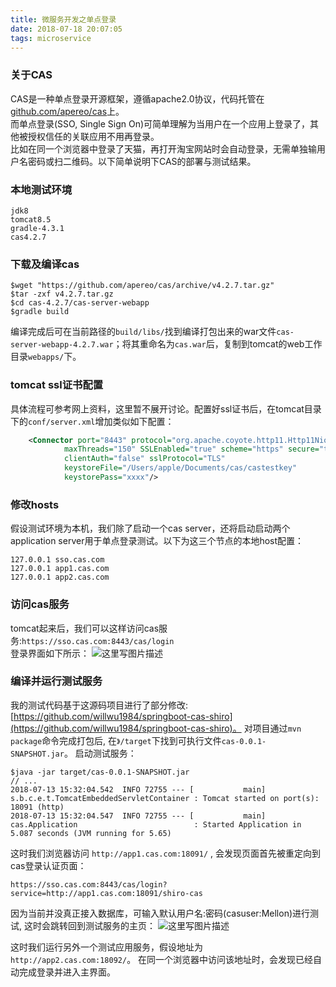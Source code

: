 ```yaml
---
title: 微服务开发之单点登录
date: 2018-07-18 20:07:05
tags: microservice
---
```


### 关于CAS

CAS是一种单点登录开源框架，遵循apache2.0协议，代码托管在[github.com/apereo/cas](https://github.com/apereo/cas)上。<br>
而单点登录(SSO, Single Sign On)可简单理解为当用户在一个应用上登录了，其他被授权信任的关联应用不用再登录。<br>
比如在同一个浏览器中登录了天猫，再打开淘宝网站时会自动登录，无需单独输用户名密码或扫二维码。以下简单说明下CAS的部署与测试结果。
<!--more-->
### 本地测试环境

```
jdk8
tomcat8.5
gradle-4.3.1
cas4.2.7
```

### 下载及编译cas

```shell
$wget "https://github.com/apereo/cas/archive/v4.2.7.tar.gz"
$tar -zxf v4.2.7.tar.gz
$cd cas-4.2.7/cas-server-webapp
$gradle build
```

编译完成后可在当前路径的`build/libs/`找到编译打包出来的war文件`cas-server-webapp-4.2.7.war`；将其重命名为`cas.war`后，复制到tomcat的web工作目录`webapps/`下。

### tomcat ssl证书配置

具体流程可参考网上资料，这里暂不展开讨论。配置好ssl证书后，在tomcat目录下的`conf/server.xml`增加类似如下配置：

```xml
    <Connector port="8443" protocol="org.apache.coyote.http11.Http11NioProtocol"
            maxThreads="150" SSLEnabled="true" scheme="https" secure="true"
            clientAuth="false" sslProtocol="TLS"
            keystoreFile="/Users/apple/Documents/cas/castestkey"
            keystorePass="xxxx"/>
```

### 修改hosts

假设测试环境为本机，我们除了启动一个cas server，还将启动启动两个application server用于单点登录测试。以下为这三个节点的本地host配置：
```
127.0.0.1 sso.cas.com
127.0.0.1 app1.cas.com
127.0.0.1 app2.cas.com
```

### 访问cas服务

tomcat起来后，我们可以这样访问cas服务:`https://sso.cas.com:8443/cas/login`<br>
登录界面如下所示：
![这里写图片描述](https://img-blog.csdn.net/2018071608483387?watermark/2/text/aHR0cHM6Ly9ibG9nLmNzZG4ubmV0L21veGlhb21vbW8=/font/5a6L5L2T/fontsize/400/fill/I0JBQkFCMA==/dissolve/70)

### 编译并运行测试服务

我的测试代码基于这源码项目进行了部分修改:[https://github.com/willwu1984/springboot-cas-shiro](https://github.com/willwu1984/springboot-cas-shiro)。
对项目通过`mvn package`命令完成打包后, 在`》/target`下找到可执行文件`cas-0.0.1-SNAPSHOT.jar`。
启动测试服务：
```shell
$java -jar target/cas-0.0.1-SNAPSHOT.jar
// ...
2018-07-13 15:32:04.542  INFO 72755 --- [           main] s.b.c.e.t.TomcatEmbeddedServletContainer : Tomcat started on port(s): 18091 (http)
2018-07-13 15:32:04.547  INFO 72755 --- [           main] cas.Application                          : Started Application in 5.087 seconds (JVM running for 5.65)
```

这时我们浏览器访问 `http://app1.cas.com:18091/` , 会发现页面首先被重定向到cas登录认证页面：

```
https://sso.cas.com:8443/cas/login?service=http://app1.cas.com:18091/shiro-cas
```

因为当前并没真正接入数据库，可输入默认用户名:密码(casuser:Mellon)进行测试, 这时会跳转回到测试服务的主页：
![这里写图片描述](https://img-blog.csdn.net/20180716085032483?watermark/2/text/aHR0cHM6Ly9ibG9nLmNzZG4ubmV0L21veGlhb21vbW8=/font/5a6L5L2T/fontsize/400/fill/I0JBQkFCMA==/dissolve/70)

这时我们运行另外一个测试应用服务，假设地址为 `http://app2.cas.com:18092/`。
在同一个浏览器中访问该地址时，会发现已经自动完成登录并进入主界面。

